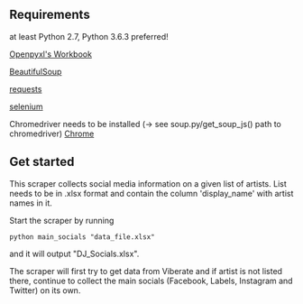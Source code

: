 ## Requirements
at least Python 2.7, Python 3.6.3 preferred!

[Openpyxl's Workbook](https://openpyxl.readthedocs.io/en/default/)

[BeautifulSoup](https://www.crummy.com/software/BeautifulSoup/bs4/doc/)

[requests](http://docs.python-requests.org/en/master/)

[selenium](http://selenium-python.readthedocs.io/)

Chromedriver  needs to be installed (-> see soup.py/get_soup_js() path to chromedriver) [Chrome](https://sites.google.com/a/chromium.org/chromedriver/home)

## Get started
This scraper collects social media information on a given list of artists. 
List needs to be in .xlsx format and contain the column 'display_name' with artist names in it. 

Start the scraper by running 

    python main_socials "data_file.xlsx"

and it will output "DJ_Socials.xlsx". 

The scraper will first try to get data from Viberate and if artist is not listed there, continue to collect the main socials (Facebook, Labels, Instagram and Twitter) on its own.